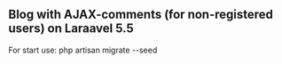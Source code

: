 ## Blog with AJAX-comments (for non-registered users) on Laraavel 5.5

For start use: 
php artisan migrate --seed
